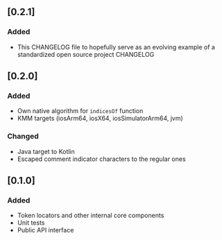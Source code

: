 ## [0.2.1]

### Added

- This CHANGELOG file to hopefully serve as an evolving example of a
  standardized open source project CHANGELOG

## [0.2.0]

### Added

- Own native algorithm for `indicesOf` function
- KMM targets (iosArm64, iosX64, iosSimulatorArm64, jvm)

### Changed

- Java target to Kotlin
- Escaped comment indicator characters to the regular ones

## [0.1.0]

### Added

- Token locators and other internal core components
- Unit tests
- Public API interface
